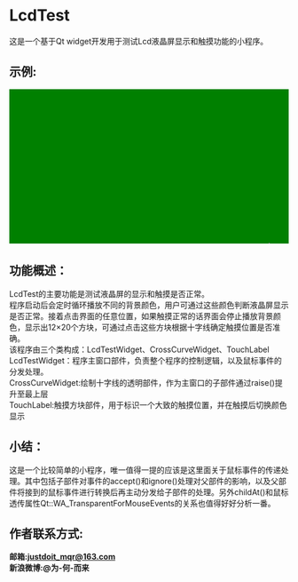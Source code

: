 # LcdTest
这是一个基于Qt widget开发用于测试Lcd液晶屏显示和触摸功能的小程序。
## 示例:
![1.gif](./screenshot/1.gif)
## 功能概述：
LcdTest的主要功能是测试液晶屏的显示和触摸是否正常。  
程序启动后会定时循环播放不同的背景颜色，用户可通过这些颜色判断液晶屏显示是否正常。接着点击界面的任意位置，如果触摸正常的话界面会停止播放背景颜色，显示出12×20个方块，可通过点击这些方块根据十字线确定触摸位置是否准确。  
该程序由三个类构成：LcdTestWidget、CrossCurveWidget、TouchLabel  
LcdTestWidget：程序主窗口部件，负责整个程序的控制逻辑，以及鼠标事件的分发处理。  
CrossCurveWidget:绘制十字线的透明部件，作为主窗口的子部件通过raise()提升至最上层  
TouchLabel:触摸方块部件，用于标识一个大致的触摸位置，并在触摸后切换颜色显示  
## 小结：
这是一个比较简单的小程序，唯一值得一提的应该是这里面关于鼠标事件的传递处理。其中包括子部件对事件的accept()和ignore()处理对父部件的影响，以及父部件将接到的鼠标事件进行转换后再主动分发给子部件的处理。另外childAt()和鼠标透传属性Qt::WA_TransparentForMouseEvents的关系也值得好好分析一番。

## 作者联系方式:
**邮箱:justdoit_mqr@163.com**  
**新浪微博:@为-何-而来**  